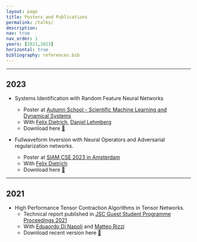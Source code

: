```yaml
---
layout: page
title: Posters and Publications
permalink: /talks/
description: 
nav: true
nav_order: 1
years: [2021,2023]
horizontal: true
bibliography: references.bib
---
```


--- 


## 2023

- Systems Identification with Random Feature Neural Networks
    - Poster at [Autumn School - Scientific Machine Learning and Dynamical Systems ](https://www.cwi.nl/nl/events/cwi-research-semester-programs/autumn-school-scientific-machine-learning-semester-programme/)
    - With [Felix Dietrich](https://fd-research.com/), [Daniel Lehmberg](https://www.xing.com/profile/Daniel_Lehmberg2)
    - Download here [:green_book:](/assets/RFSI.pdf)

- Fullwaveform Inversion with Neural Operators and Adversarial regularization networks.
    - Poster at [SIAM CSE 2023 in Amsterdam](https://meetings.siam.org/sess/dsp_talk.cfm?p=125969)
    - With [Felix Dietrich](https://fd-research.com/)
    - Download here [:green_book:](/assets/SIAM_CSE_Poster_Wave_Inversion-32.pdf)

--- 

## 2021

- High Performance Tensor Contraction Algorithms in Tensor Networks.
  - Technical report published in [JSC Guest Student Programme Proceedings 2021](https://juser.fz-juelich.de/record/1005355/files/IAS_Series_52.pdf?version=1)
  - With [Eduaordo Di Napoli](https://www.fz-juelich.de/profile/napoli_e.di) and [Matteo Rizzi](https://www.thp.uni-koeln.de/rizzi/index.html)
  - Download recent version here [:green_book:](/assets/HPTN.pdf)
